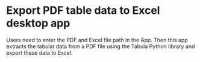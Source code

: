 # Export PDF table data to Excel desktop app

Users need to enter the PDF and Excel file path in the App. Then this app extracts the tabular data from a PDF file using the Tabula Python library and export these data to Excel.

